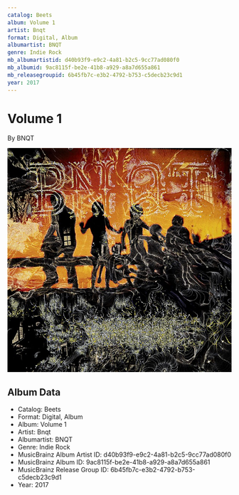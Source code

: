 ```yaml
---
catalog: Beets
album: Volume 1
artist: Bnqt
format: Digital, Album
albumartist: BNQT
genre: Indie Rock
mb_albumartistid: d40b93f9-e9c2-4a81-b2c5-9cc77ad080f0
mb_albumid: 9ac8115f-be2e-41b8-a929-a8a7d655a861
mb_releasegroupid: 6b45fb7c-e3b2-4792-b753-c5decb23c9d1
year: 2017
---
```


# Volume 1

By BNQT

![](../../assets/beetscovers/Bnqt-Volume_1.jpg)

## Album Data

- Catalog: Beets
- Format: Digital, Album
- Album: Volume 1
- Artist: Bnqt
- Albumartist: BNQT
- Genre: Indie Rock
- MusicBrainz Album Artist ID: d40b93f9-e9c2-4a81-b2c5-9cc77ad080f0
- MusicBrainz Album ID: 9ac8115f-be2e-41b8-a929-a8a7d655a861
- MusicBrainz Release Group ID: 6b45fb7c-e3b2-4792-b753-c5decb23c9d1
- Year: 2017

